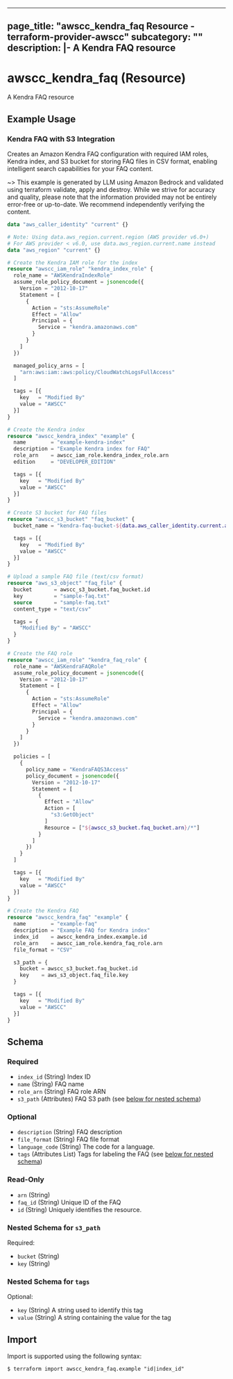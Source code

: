 
---
page_title: "awscc_kendra_faq Resource - terraform-provider-awscc"
subcategory: ""
description: |-
  A Kendra FAQ resource
---

# awscc_kendra_faq (Resource)

A Kendra FAQ resource

## Example Usage

### Kendra FAQ with S3 Integration

Creates an Amazon Kendra FAQ configuration with required IAM roles, Kendra index, and S3 bucket for storing FAQ files in CSV format, enabling intelligent search capabilities for your FAQ content.

~> This example is generated by LLM using Amazon Bedrock and validated using terraform validate, apply and destroy. While we strive for accuracy and quality, please note that the information provided may not be entirely error-free or up-to-date. We recommend independently verifying the content.

```terraform
data "aws_caller_identity" "current" {}

# Note: Using data.aws_region.current.region (AWS provider v6.0+)
# For AWS provider < v6.0, use data.aws_region.current.name instead
data "aws_region" "current" {}

# Create the Kendra IAM role for the index
resource "awscc_iam_role" "kendra_index_role" {
  role_name = "AWSKendraIndexRole"
  assume_role_policy_document = jsonencode({
    Version = "2012-10-17"
    Statement = [
      {
        Action = "sts:AssumeRole"
        Effect = "Allow"
        Principal = {
          Service = "kendra.amazonaws.com"
        }
      }
    ]
  })

  managed_policy_arns = [
    "arn:aws:iam::aws:policy/CloudWatchLogsFullAccess"
  ]

  tags = [{
    key   = "Modified By"
    value = "AWSCC"
  }]
}

# Create the Kendra index
resource "awscc_kendra_index" "example" {
  name        = "example-kendra-index"
  description = "Example Kendra index for FAQ"
  role_arn    = awscc_iam_role.kendra_index_role.arn
  edition     = "DEVELOPER_EDITION"

  tags = [{
    key   = "Modified By"
    value = "AWSCC"
  }]
}

# Create S3 bucket for FAQ files
resource "awscc_s3_bucket" "faq_bucket" {
  bucket_name = "kendra-faq-bucket-${data.aws_caller_identity.current.account_id}-${data.aws_region.current.region}"

  tags = [{
    key   = "Modified By"
    value = "AWSCC"
  }]
}

# Upload a sample FAQ file (text/csv format)
resource "aws_s3_object" "faq_file" {
  bucket       = awscc_s3_bucket.faq_bucket.id
  key          = "sample-faq.txt"
  source       = "sample-faq.txt"
  content_type = "text/csv"

  tags = {
    "Modified By" = "AWSCC"
  }
}

# Create the FAQ role
resource "awscc_iam_role" "kendra_faq_role" {
  role_name = "AWSKendraFAQRole"
  assume_role_policy_document = jsonencode({
    Version = "2012-10-17"
    Statement = [
      {
        Action = "sts:AssumeRole"
        Effect = "Allow"
        Principal = {
          Service = "kendra.amazonaws.com"
        }
      }
    ]
  })

  policies = [
    {
      policy_name = "KendraFAQS3Access"
      policy_document = jsonencode({
        Version = "2012-10-17"
        Statement = [
          {
            Effect = "Allow"
            Action = [
              "s3:GetObject"
            ]
            Resource = ["${awscc_s3_bucket.faq_bucket.arn}/*"]
          }
        ]
      })
    }
  ]

  tags = [{
    key   = "Modified By"
    value = "AWSCC"
  }]
}

# Create the Kendra FAQ
resource "awscc_kendra_faq" "example" {
  name        = "example-faq"
  description = "Example FAQ for Kendra index"
  index_id    = awscc_kendra_index.example.id
  role_arn    = awscc_iam_role.kendra_faq_role.arn
  file_format = "CSV"

  s3_path = {
    bucket = awscc_s3_bucket.faq_bucket.id
    key    = aws_s3_object.faq_file.key
  }

  tags = [{
    key   = "Modified By"
    value = "AWSCC"
  }]
}
```

<!-- schema generated by tfplugindocs -->
## Schema

### Required

- `index_id` (String) Index ID
- `name` (String) FAQ name
- `role_arn` (String) FAQ role ARN
- `s3_path` (Attributes) FAQ S3 path (see [below for nested schema](#nestedatt--s3_path))

### Optional

- `description` (String) FAQ description
- `file_format` (String) FAQ file format
- `language_code` (String) The code for a language.
- `tags` (Attributes List) Tags for labeling the FAQ (see [below for nested schema](#nestedatt--tags))

### Read-Only

- `arn` (String)
- `faq_id` (String) Unique ID of the FAQ
- `id` (String) Uniquely identifies the resource.

<a id="nestedatt--s3_path"></a>
### Nested Schema for `s3_path`

Required:

- `bucket` (String)
- `key` (String)


<a id="nestedatt--tags"></a>
### Nested Schema for `tags`

Optional:

- `key` (String) A string used to identify this tag
- `value` (String) A string containing the value for the tag

## Import

Import is supported using the following syntax:

```shell
$ terraform import awscc_kendra_faq.example "id|index_id"
```
